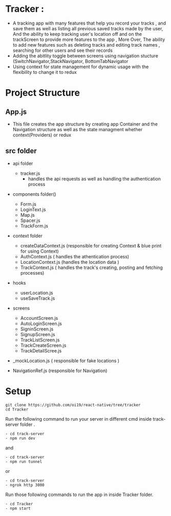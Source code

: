 # Tracker :
  
  - A tracking app with many features that help you record your tracks , and save them  as well as listing all previous saved tracks made by the user,
    And the ability to keep tracking user's location off and on the trackScreen to provide more features to the app , More Over, The ability to add new features
    such as deleting tracks and editing track names , searching for other users and see their records     
  - Adding the abitlity toggle between screens using navigation stucture (SwitchNavigator,StackNavigator, BottomTabNavigator
  - Using context for state management for dynamic usage with the flexibility to change it to redux 
  
  
  # Project Structure 
  
  ## App.js 
   - This file creates the app structure by creating app Container and the Navigation structure as well as the state managment whether context(Providers) or redux 
  
  
  ## src folder 
   - api folder
       - tracker.js 
          - handles the api requests as well as handling the authentication process 
            
   
   - components folder()
      - Form.js 
      - LoginText.js
      - Map.js
      - Spacer.js
      - TrackForm.js
   
   - context folder 
      - createDataContext.js (responsible for creating Context & blue print for using Context)
      - AuthContext.js ( handles the athentication process)
      - LocationContext.js (handles  the location data )
      - TrackContext.js ( handles the track's creating, posting and fetching processes)
   
   - hooks
      - userLocation.js
      - useSaveTrack.js
    
   - screens 
      - AccountScreen.js
      - AutoLoginScreen.js
      - SigninScreen.js
      - SignupScreen.js
      - TrackListScreen.js
      - TrackCreateScreen.js
      - TrackDetailScree.js
    
   - _mockLocation.js ( responsible for fake locations )
   - NavigationRef.js (responsible for Navigation)


# Setup
   ```shell script
git clone https://github.com/oi19/react-native/tree/tracker
cd Tracker
```
Run the following command to run your server in  different cmd inside  track-server folder .

```shell script
- cd track-server
- npm run dev
```
and
```shell script
- cd track-server
- npm run tunnel 
```

or
```shell script
- cd track-server
- ngrok http 3000
  ```

Run those following commands to run the app in inside Tracker folder.

```shell script
- cd Tracker
- npm start
```

